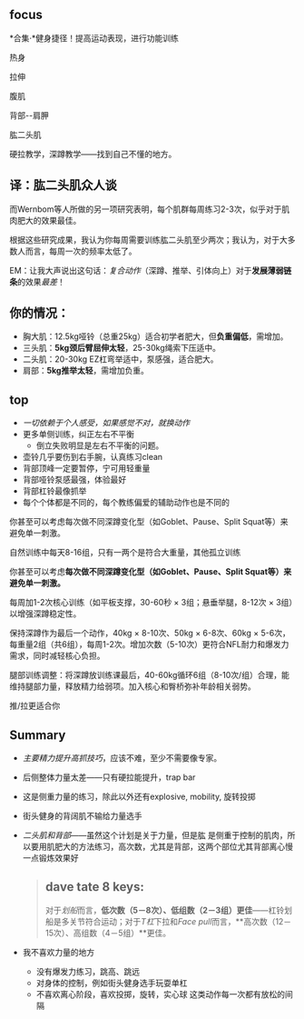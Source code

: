 

## focus

*合集·*健身捷径！提高运动表现，进行功能训练



热身

拉伸

腹肌

背部--肩胛

肱二头肌

硬拉教学，深蹲教学——找到自己不懂的地方。



## 译：肱二头肌众人谈

而Wernbom等人所做的另一项研究表明，每个肌群每周练习2-3次，似乎对于肌肉肥大的效果最佳。

根据这些研究成果，我认为你每周需要训练肱二头肌至少两次；我认为，对于大多数人而言，每周一次的频率太低了。

EM：让我大声说出这句话：*复合动作*（深蹲、推举、引体向上）对于**发展薄弱链条**的效果*最差*！

## **你的情况**：

- 胸大肌：12.5kg哑铃（总重25kg）适合初学者肥大，但**负重偏低**，需增加。
- 三头肌：**5kg颈后臂屈伸太轻**，25-30kg绳索下压适中。
- 二头肌：20-30kg EZ杠弯举适中，泵感强，适合肥大。
- 肩部：**5kg推举太轻**，需增加负重。

## top

* *一切依赖于个人感受，如果感觉不对，就换动作*
* 更多单侧训练，纠正左右不平衡
    * 倒立失败明显是左右不平衡的问题。
* 壶铃几乎要伤到右手腕，认真练习clean
* 背部顶峰一定要暂停，宁可用轻重量
* 背部哑铃泵感最强，体验最好
* 背部杠铃最像抓举
* 每个个体都是不同的，每个教练偏爱的辅助动作也是不同的



你甚至可以考虑每次做不同深蹲变化型（如Goblet、Pause、Split Squat等）来避免单一刺激。

自然训练中每天8-16组，只有一两个是符合大重量，其他孤立训练

你甚至可以考虑**每次做不同深蹲变化型（如Goblet、Pause、Split Squat等）来避免单一刺激。**

每周加1-2次核心训练（如平板支撑，30-60秒 × 3组；悬垂举腿，8-12次 × 3组）以增强深蹲稳定性。

保持深蹲作为最后一个动作，40kg × 8-10次、50kg × 6-8次、60kg × 5-6次，每重量2组（共6组），每周1-2次。增加次数（5-10次）更符合NFL耐力和爆发力需求，同时减轻核心负担。

腿部训练调整：将深蹲放训练课最后，40-60kg循环6组（8-10次/组）合理，能维持腿部力量，释放精力给弱项。加入核心和臀桥弥补年龄相关弱势。

推/拉更适合你



## Summary

* *主要精力提升高抓技巧*，应该不难，至少不需要像专家。

* 后侧整体力量太差——只有硬拉能提升，trap bar

* 这是侧重力量的练习，除此以外还有explosive, mobility,  旋转投掷

* 街头健身的背阔肌不输给力量选手

* *二头肌和背部*——虽然这个计划是关于力量，但是肱 是侧重于控制的肌肉，所以要用肌肥大的方法练习，高次数，尤其是背部，这两个部位尤其背部离心慢一点锻炼效果好

    > ##  dave tate 8 keys:
    >
    > 对于*划船*而言，**低次数（5－8次）、低组数（2－3组）更佳**——杠铃划船是多关节符合运动；对于*T杠*下拉和*Face pull*而言，**高次数（12－15次）、高组数（4－5组）**更佳。

* 我不喜欢力量的地方

    * 没有爆发力练习，跳高、跳远
    * 对身体的控制，例如街头健身选手玩耍单杠
    * 不喜欢离心阶段，喜欢投掷，旋转，实心球 这类动作每一次都有放松的间隔